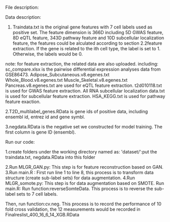 File description:

Data description:
1. Traindata.txt is the original gene features with 7 cell labels used as positive set. The feature dimension is 366D including 5D GWAS feature, 8D eQTL feature, 343D pathway feature and 10D subcellular localization feature, the features could be alculated according to section 2.2feature extraction. If the gene is related to the ith cell type, the label is set to 1. Otherwise, the labels would be 0.

note: for feature extraction, the related data are also uploaded. including:     
      sc_compare.xlsx is the pairwise differential expression analyses data from GSE86473.
      Adipose_Subcutaneous.v8.egenes.txt
      Whole_Blood.v8.egenes.txt
      Muscle_Skeletal.v8.egenes.txt
      Pancreas.v8.egenes.txt
      are used for eQTL feature extraction.
      t2d010118.txt is used for GWAS feature extraction.
      All RNA subcellular localization data.txt is used for subcellular feature extraction.
      HSA_KEGG.txt is used for pathway feature exaction.

2.T2D_multilabel_genes.RData is gene ids of positive data, including ensembl id, entrez id and gene symbl.

3.negdata.RData is the negative set we constructed for model training. The first column is gene ID (ensembl).

Run our code:

1.create folders under the working directory named as:
   'dataset/':put the traindata.txt, negdata.RData into this folder

2.Run MLGR_GAN.py:
  This step is for feature reconstruction based on GAN.
3.Run main.R : 
  First run line 1 to line 8, this process is to transform data structure (create sub-label sets) for data augmentation.
4.Run MLGR_somote.py:
  This step is for data augmentation based on SMOTE.
Run main.R:
  Run function:reverseSomteData. This process is to reverse the sub-label sets to 7 cell labels.

  Then, run function:cv.neg. This process is to record the performance of 10 fold cross validation, the 12 measurements would be recorded in Finalreslist_400_16_6_14_XGB.RData
